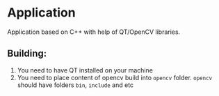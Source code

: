# Application

Application based on C++ with help of QT/OpenCV libraries.

## Building:

1) You need to have QT installed on your machine
2) You need to place content of opencv build into `opencv` folder. `opencv` should have folders `bin`, `include` and etc